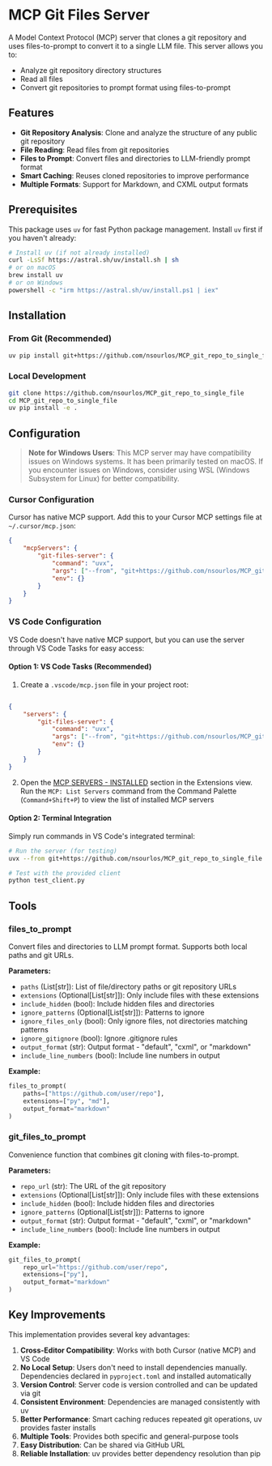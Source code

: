 # MCP Git Files Server

A Model Context Protocol (MCP) server that clones a git repository and uses files-to-prompt to convert it to a single LLM file. This server allows you to:

- Analyze git repository directory structures
- Read all files  
- Convert git repositories to prompt format using files-to-prompt
<!-- - Process both local paths and remote git repositories -->

## Features

- **Git Repository Analysis**: Clone and analyze the structure of any public git repository
- **File Reading**: Read files from git repositories
- **Files to Prompt**: Convert files and directories to LLM-friendly prompt format
- **Smart Caching**: Reuses cloned repositories to improve performance
- **Multiple Formats**: Support for Markdown, and CXML output formats

## Prerequisites

This package uses `uv` for fast Python package management. Install `uv` first if you haven't already:

```bash
# Install uv (if not already installed)
curl -LsSf https://astral.sh/uv/install.sh | sh
# or on macOS
brew install uv
# or on Windows
powershell -c "irm https://astral.sh/uv/install.ps1 | iex"
```

## Installation

### From Git (Recommended)

```bash
uv pip install git+https://github.com/nsourlos/MCP_git_repo_to_single_file
```

### Local Development

```bash
git clone https://github.com/nsourlos/MCP_git_repo_to_single_file
cd MCP_git_repo_to_single_file
uv pip install -e .
```

## Configuration

> **Note for Windows Users**: This MCP server may have compatibility issues on Windows systems. It has been primarily tested on macOS. If you encounter issues on Windows, consider using WSL (Windows Subsystem for Linux) for better compatibility.


### Cursor Configuration

Cursor has native MCP support. Add this to your Cursor MCP settings file at `~/.cursor/mcp.json`:

```json
{
    "mcpServers": {
        "git-files-server": {
            "command": "uvx",
            "args": ["--from", "git+https://github.com/nsourlos/MCP_git_repo_to_single_file", "mcp-git-files-server"],
            "env": {}
        }
    }
}
```

### VS Code Configuration

VS Code doesn't have native MCP support, but you can use the server through VS Code Tasks for easy access:

#### Option 1: VS Code Tasks (Recommended)

1. Create a `.vscode/mcp.json` file in your project root:
```json

{
    "servers": {
        "git-files-server": {
            "command": "uvx",
            "args": ["--from", "git+https://github.com/nsourlos/MCP_git_repo_to_single_file", "mcp-git-files-server"],
            "env": {}
        }
    }
}

```

2. Open the [MCP SERVERS - INSTALLED](https://code.visualstudio.com/assets/docs/copilot/chat/mcp-servers/extensions-view-mcp-servers.png) section in the Extensions view. Run the ```MCP: List Servers``` command from the Command Palette (```Command+Shift+P```) to view the list of installed MCP servers

#### Option 2: Terminal Integration

Simply run commands in VS Code's integrated terminal:

```bash
# Run the server (for testing)
uvx --from git+https://github.com/nsourlos/MCP_git_repo_to_single_file mcp-git-files-server

# Test with the provided client
python test_client.py
```

## Tools

<!-- ### git_directory_structure
Get the directory structure of a git repository in tree format.

**Parameters:**
- `repo_url` (str): The URL of the git repository

**Example:**
```python
git_directory_structure("https://github.com/user/repo")
```

### git_read_files
Read specific files from a git repository.

**Parameters:**
- `repo_url` (str): The URL of the git repository
- `file_paths` (List[str]): List of file paths to read (relative to repo root)

**Example:**
```python
git_read_files("https://github.com/user/repo", ["README.md", "src/main.py"])
``` -->

### files_to_prompt
Convert files and directories to LLM prompt format. Supports both local paths and git URLs.

**Parameters:**
- `paths` (List[str]): List of file/directory paths or git repository URLs
- `extensions` (Optional[List[str]]): Only include files with these extensions
- `include_hidden` (bool): Include hidden files and directories
- `ignore_patterns` (Optional[List[str]]): Patterns to ignore
- `ignore_files_only` (bool): Only ignore files, not directories matching patterns
- `ignore_gitignore` (bool): Ignore .gitignore rules
- `output_format` (str): Output format - "default", "cxml", or "markdown"
- `include_line_numbers` (bool): Include line numbers in output

**Example:**
```python
files_to_prompt(
    paths=["https://github.com/user/repo"],
    extensions=["py", "md"],
    output_format="markdown"
)
```

### git_files_to_prompt
Convenience function that combines git cloning with files-to-prompt.

**Parameters:**
- `repo_url` (str): The URL of the git repository
- `extensions` (Optional[List[str]]): Only include files with these extensions
- `include_hidden` (bool): Include hidden files and directories
- `ignore_patterns` (Optional[List[str]]): Patterns to ignore
- `output_format` (str): Output format - "default", "cxml", or "markdown"
- `include_line_numbers` (bool): Include line numbers in output

**Example:**
```python
git_files_to_prompt(
    repo_url="https://github.com/user/repo",
    extensions=["py"],
    output_format="markdown"
)
```

## Key Improvements

This implementation provides several key advantages:

1. **Cross-Editor Compatibility**: Works with both Cursor (native MCP) and VS Code
2. **No Local Setup**: Users don't need to install dependencies manually. Dependencies declared in `pyproject.toml` and installed automatically
3. **Version Control**: Server code is version controlled and can be updated via git
4. **Consistent Environment**: Dependencies are managed consistently with uv
5. **Better Performance**: Smart caching reduces repeated git operations, uv provides faster installs
6. **Multiple Tools**: Provides both specific and general-purpose tools
7. **Easy Distribution**: Can be shared via GitHub URL
8. **Reliable Installation**: uv provides better dependency resolution than pip


<!-- ## License

MIT License -->
